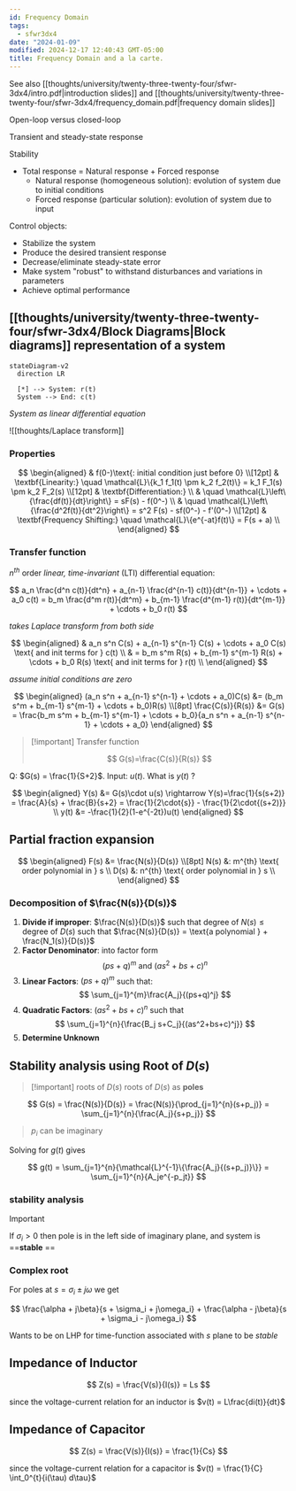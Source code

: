 ```yaml
---
id: Frequency Domain
tags:
  - sfwr3dx4
date: "2024-01-09"
modified: 2024-12-17 12:40:43 GMT-05:00
title: Frequency Domain and a la carte.
---
```


See also [[thoughts/university/twenty-three-twenty-four/sfwr-3dx4/intro.pdf|introduction slides]] and [[thoughts/university/twenty-three-twenty-four/sfwr-3dx4/frequency_domain.pdf|frequency domain slides]]

Open-loop versus closed-loop

Transient and steady-state response

Stability

- Total response = Natural response + Forced response
  - Natural response (homogeneous solution): evolution of system due to initial conditions
  - Forced response (particular solution): evolution of system due to input

Control objects:

- Stabilize the system
- Produce the desired transient response
- Decrease/eliminate steady-state error
- Make system "robust" to withstand disturbances and variations in parameters
- Achieve optimal performance

## [[thoughts/university/twenty-three-twenty-four/sfwr-3dx4/Block Diagrams|Block diagrams]] representation of a system

```mermaid
stateDiagram-v2
  direction LR

  [*] --> System: r(t)
  System --> End: c(t)
```

_System as linear differential equation_

![[thoughts/Laplace transform]]

### Properties

$$
\begin{aligned}
& f(0-)\text{: initial condition just before 0} \\[12pt]
& \textbf{Linearity:} \quad \mathcal{L}\{k_1 f_1(t) \pm k_2 f_2(t)\} = k_1 F_1(s) \pm k_2 F_2(s) \\[12pt]
& \textbf{Differentiation:} \\
& \quad \mathcal{L}\left\{\frac{df(t)}{dt}\right\} = sF(s) - f(0^-) \\
& \quad \mathcal{L}\left\{\frac{d^2f(t)}{dt^2}\right\} = s^2 F(s) - sf(0^-) - f'(0^-) \\[12pt]
& \textbf{Frequency Shifting:} \quad \mathcal{L}\{e^{-at}f(t)\} = F(s + a) \\
\end{aligned}
$$

### Transfer function

$n^{th}$ order _linear, time-invariant_ (LTI) differential equation:

$$
a_n \frac{d^n c(t)}{dt^n} + a_{n-1} \frac{d^{n-1} c(t)}{dt^{n-1}} + \cdots + a_0 c(t) = b_m \frac{d^m r(t)}{dt^m} + b_{m-1} \frac{d^{m-1} r(t)}{dt^{m-1}} + \cdots + b_0 r(t)
$$

_takes Laplace transform from both side_

$$
\begin{aligned}
& a_n s^n C(s) + a_{n-1} s^{n-1} C(s) + \cdots + a_0 C(s) \text{ and init terms for } c(t) \\
& = b_m s^m R(s) + b_{m-1} s^{m-1} R(s) + \cdots + b_0 R(s) \text{ and init terms for } r(t) \\
\end{aligned}
$$

_assume initial conditions are zero_

$$
\begin{aligned}
(a_n s^n + a_{n-1} s^{n-1} + \cdots + a_0)C(s) &= (b_m s^m + b_{m-1} s^{m-1} + \cdots + b_0)R(s) \\[8pt]
\frac{C(s)}{R(s)} &= G(s) = \frac{b_m s^m + b_{m-1} s^{m-1} + \cdots + b_0}{a_n s^n + a_{n-1} s^{n-1} + \cdots + a_0}
\end{aligned}
$$

> [!important] Transfer function
>
> $$
> G(s)=\frac{C(s)}{R(s)}
> $$

Q: $G(s) = \frac{1}{S+2}$. Input: $u(t)$. What is $y(t)$ ?

$$
\begin{aligned}
Y(s) &= G(s)\cdot u(s) \rightarrow Y(s)=\frac{1}{s(s+2)} = \frac{A}{s} + \frac{B}{s+2} = \frac{1}{2\cdot{s}} - \frac{1}{2\cdot{(s+2)}} \\
y(t) &= -\frac{1}{2}(1-e^{-2t})u(t)
\end{aligned}
$$

## Partial fraction expansion

$$
\begin{aligned}
F(s) &= \frac{N(s)}{D(s)} \\[8pt]
N(s) &: m^{th} \text{ order polynomial in } s \\
D(s) &: n^{th} \text{ order polynomial in } s \\
\end{aligned}
$$

### Decomposition of $\frac{N(s)}{D(s)}$

1. **Divide if improper**: $\frac{N(s)}{D(s)}$ such that $\text{degree of }N(s) \leq \text{degree of } D(s)$ such that $\frac{N(s)}{D(s)} = \text{a polynomial } + \frac{N_1(s)}{D(s)}$
2. **Factor Denominator**: into factor form
   $$
   (ps+q)^m \text{ and } (as^2+bs+c)^n
   $$
3. **Linear Factors**: $(ps+q)^m$ such that:
   $$
   \sum_{j=1}^{m}\frac{A_j}{(ps+q)^j}
   $$
4. **Quadratic Factors**: $(as^2+bs+c)^n$ such that
   $$
   \sum_{j=1}^{n}{\frac{B_j s+C_j}{(as^2+bs+c)^j}}
   $$
5. **Determine Unknown**

## Stability analysis using Root of $D(s)$

> [!important] roots of $D(s)$
> roots of $D(s)$ as **poles**

$$
G(s) = \frac{N(s)}{D(s)} = \frac{N(s)}{\prod_{j=1}^{n}(s+p_j)} = \sum_{j=1}^{n}{\frac{A_j}{s+p_j}}
$$

> $p_i$ can be imaginary

Solving for $g(t)$ gives

$$
g(t) = \sum_{j=1}^{n}{\mathcal{L}^{-1}\{\frac{A_j}{(s+p_j)}\}} = \sum_{j=1}^{n}{A_je^{-p_jt}}
$$

### stability analysis

> [!important]
>
> If $\sigma_i > 0$ then pole is in the left side of imaginary plane, and system is ==**stable** ==

### Complex root

For poles at $s=\sigma_i \pm j\omega$ we get

$$
\frac{\alpha + j\beta}{s + \sigma_i + j\omega_i} + \frac{\alpha - j\beta}{s + \sigma_i - j\omega_i}
$$

Wants to be on LHP for time-function associated with $s$ plane to be _stable_

## Impedance of Inductor

$$
Z(s) = \frac{V(s)}{I(s)} = Ls
$$

since the voltage-current relation for an inductor is $v(t) = L\frac{di(t)}{dt}$

## Impedance of Capacitor

$$
Z(s) = \frac{V(s)}{I(s)} = \frac{1}{Cs}
$$

since the voltage-current relation for a capacitor is $v(t) = \frac{1}{C} \int_0^{t}{i(\tau) d\tau}$
